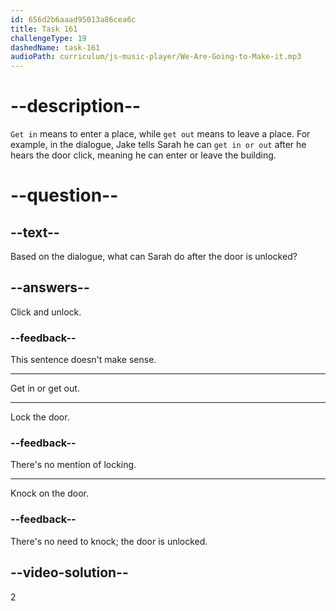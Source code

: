 ```yaml
---
id: 656d2b6aaad95013a86cea6c
title: Task 161
challengeType: 19
dashedName: task-161
audioPath: curriculum/js-music-player/We-Are-Going-to-Make-it.mp3
---
```


# --description--

`Get in` means to enter a place, while `get out` means to leave a place. For example, in the dialogue, Jake tells Sarah he can `get in or out` after he hears the door click, meaning he can enter or leave the building.

# --question--

## --text--

Based on the dialogue, what can Sarah do after the door is unlocked?

## --answers--

Click and unlock.

### --feedback--

This sentence doesn't make sense.

---

Get in or get out.

---

Lock the door.

### --feedback--

There's no mention of locking.

---

Knock on the door.

### --feedback--

There's no need to knock; the door is unlocked.

## --video-solution--

2
